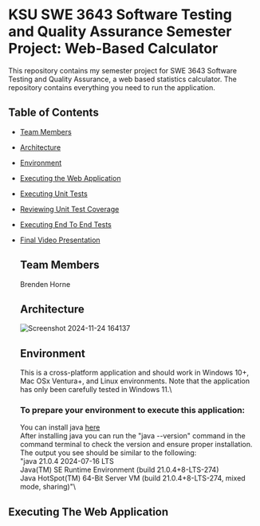# KSU SWE 3643 Software Testing and Quality Assurance Semester Project: Web-Based Calculator
This repository contains my semester project for SWE 3643 Software Testing and Quality Assurance, a web based statistics calculator. The repository contains everything you need to run the application.

## Table of Contents
- [Team Members](#team-members)
- [Architecture](#architecture)
- [Environment](#environment)
- [Executing the Web Application](#executing-the-web-application)
- [Executing Unit Tests](#executing-unit-tests)
- [Reviewing Unit Test Coverage](#reviewing-unit-test-coverage)
- [Executing End To End Tests](#executing-end-to-end-tests)
- [Final Video Presentation](#final-video-presentation)

  ## Team Members
  Brenden Horne

  ## Architecture
  ![Screenshot 2024-11-24 164137](https://github.com/user-attachments/assets/adbc984b-6949-4c43-9aec-7a3f7f49c2ac)

  ## Environment
  This is a cross-platform application and should work in Windows 10+, Mac OSx Ventura+, and Linux environments. Note that the application has only been carefully tested in Windows 11.\
  
  ### To prepare your environment to execute this application:
  You can install java [here](https://www.java.com/download/ie_manual.jsp)\
  After installing java you can run the "java --version" command in the command terminal to check the version and ensure proper installation.\
  The output you see should be similar to the following:\
  "java 21.0.4 2024-07-16 LTS\
Java(TM) SE Runtime Environment (build 21.0.4+8-LTS-274)\
Java HotSpot(TM) 64-Bit Server VM (build 21.0.4+8-LTS-274, mixed mode, sharing)"\

## Executing The Web Application
